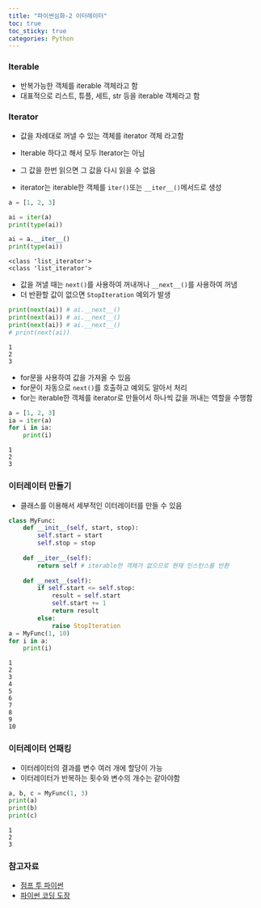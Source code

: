 ```yaml
---
title: "파이썬심화-2 이터레이터"
toc: true
toc_sticky: true
categories: Python
---
```


### Iterable
* 반복가능한 객체를 iterable 객체라고 함
* 대표적으로 리스트, 튜플, 세트, str 등을 iterable 객체라고 함

### Iterator
* 값을 차례대로 꺼낼 수 있는 객체를 iterator 객체 라고함
* Iterable 하다고 해서 모두 Iterator는 아님
* 그 값을 한번 읽으면 그 값을 다시 읽을 수 없음

* iterator는 iterable한 객체를 `iter()`또는 `__iter__()`메서드로 생성


```python
a = [1, 2, 3]

ai = iter(a)
print(type(ai))

ai = a.__iter__()
print(type(ai))
```

    <class 'list_iterator'>
    <class 'list_iterator'>
    

* 값을 꺼낼 때는 `next()`를 사용하여 꺼내꺼나 `__next__()`를 사용하여 꺼냄
* 더 반환할 값이 없으면 `StopIteration` 예외가 발생


```python
print(next(ai)) # ai.__next__()
print(next(ai)) # ai.__next__()
print(next(ai)) # ai.__next__()
# print(next(ai))
```

    1
    2
    3
    

* for문을 사용하여 값을 가져올 수 있음
* for문이 자동으로 `next()`를 호출하고 예외도 알아서 처리
* for는 iterable한 객체를 iterator로 만들어서 하나씩 값을 꺼내는 역할을 수행함


```python
a = [1, 2, 3]
ia = iter(a)
for i in ia:
    print(i)
```

    1
    2
    3
    

### 이터레이터 만들기
* 클래스를 이용해서 세부적인 이터레이터를 만들 수 있음


```python
class MyFunc:
    def __init__(self, start, stop):
        self.start = start
        self.stop = stop
        
    def __iter__(self): 
        return self # iterable한 객체가 없으므로 현재 인스턴스를 반환
    
    def __next__(self):
        if self.start <= self.stop:
            result = self.start
            self.start += 1
            return result
        else:
            raise StopIteration
a = MyFunc(1, 10)
for i in a:
    print(i)
```

    1
    2
    3
    4
    5
    6
    7
    8
    9
    10
    

### 이터레이터 언패킹
* 이터레이터의 결과를 변수 여러 개에 할당이 가능
* 이터레이터가 반복하는 횟수와 변수의 개수는 같아야함


```python
a, b, c = MyFunc(1, 3)
print(a)
print(b)
print(c)
```

    1
    2
    3
    

### 참고자료
* [점프 투 파이썬](https://wikidocs.net/134909)
* [파이썬 코딩 도장](https://dojang.io/mod/page/view.php?id=2406)
